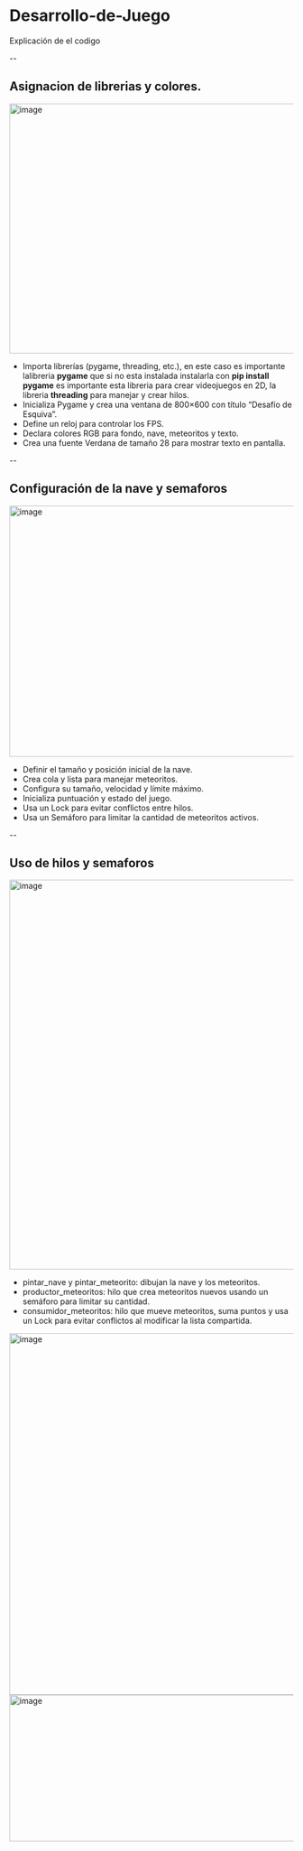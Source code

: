 # Desarrollo-de-Juego
Explicación de el codigo

--
## Asignacion de librerias y colores.
<img width="578" height="443" alt="image" src="https://github.com/user-attachments/assets/f2df5b73-0dd1-476d-b0cc-350f538d2037" />

- Importa librerías (pygame, threading, etc.), en este caso es importante lalibreria  **pygame** que si no esta instalada instalarla con **pip install pygame** es importante esta libreria para crear videojuegos en 2D, la libreria **threading** para manejar y crear hilos.
- Inicializa Pygame y crea una ventana de 800×600 con título “Desafío de Esquiva”.
- Define un reloj para controlar los FPS.
- Declara colores RGB para fondo, nave, meteoritos y texto.
- Crea una fuente Verdana de tamaño 28 para mostrar texto en pantalla.

--
## Configuración de la nave y semaforos
<img width="680" height="445" alt="image" src="https://github.com/user-attachments/assets/7d3b3d99-8e27-4702-be61-71aa398505d3" />

- Definir el tamaño y posición inicial de la nave.
- Crea cola y lista para manejar meteoritos.
- Configura su tamaño, velocidad y límite máximo.
- Inicializa puntuación y estado del juego.
- Usa un Lock para evitar conflictos entre hilos.
- Usa un Semáforo para limitar la cantidad de meteoritos activos.

--
## Uso de hilos y semaforos

<img width="843" height="691" alt="image" src="https://github.com/user-attachments/assets/de49c71d-f5ce-4c11-8fb0-68a001270482" />

- pintar_nave y pintar_meteorito: dibujan la nave y los meteoritos.
- productor_meteoritos: hilo que crea meteoritos nuevos usando un semáforo para limitar su cantidad.
- consumidor_meteoritos: hilo que mueve meteoritos, suma puntos y usa un Lock para evitar conflictos al modificar la lista compartida.

<img width="753" height="641" alt="image" src="https://github.com/user-attachments/assets/6670a3f5-8b9b-4410-b5d8-631c9c88f576" />
<img width="891" height="260" alt="image" src="https://github.com/user-attachments/assets/3912aba1-2fa0-4d36-b401-f65d7d82dd43" />


